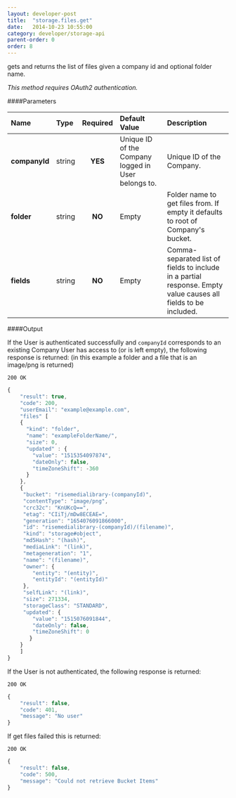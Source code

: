 ```yaml
---
layout: developer-post
title:  "storage.files.get"
date:   2014-10-23 10:55:00
category: developer/storage-api
parent-order: 0
order: 8
---
```


gets and returns the list of files given a company id and optional folder name.

*This method requires OAuth2 authentication.*

####Parameters

| Name    | Type   | Required | Default Value | Description |
|:--------|:-------|:--------:|:--------------|:------------|
| **companyId**  | string |  **YES**  | Unique ID of the Company logged in User belongs to. | Unique ID of the Company. |
| **folder**  | string |  **NO**  | Empty | Folder name to get files from. If empty it defaults to root of Company's bucket.  |
| **fields**  | string |  **NO**  | Empty | Comma-separated list of fields to include in a partial response. Empty value causes all fields to be included. |

####Output

If the User is authenticated successfully and `companyId` corresponds to an existing Company User has access to (or is left empty), the following response is returned:
(in this example a folder and a file that is an image/png is returned)

```200 OK```

```javascript
{
    "result": true,
    "code": 200,
    "userEmail": "example@example.com",
    "files" [
    {
      "kind": "folder",
      "name": "exampleFolderName/",
      "size": 0,
      "updated" : {
        "value": "1515354097874",
        "dateOnly": false,
        "timeZoneShift": -360
      }
    },
    {
     "bucket": "risemedialibrary-(companyId)",
     "contentType": "image/png",
     "crc32c": "KnUKcQ==",
     "etag": "CIiTj/mDw8ECEAE=",
     "generation": "1654076091866000",
     "id": "risemedialibrary-(companyId)/(filename)",
     "kind": "storage#object",
     "md5Hash": "(hash)",
     "mediaLink": "(link)",
     "metageneration": "1",
     "name": "(filename)",
     "owner": {
        "entity": "(entity)",
        "entityId": "(entityId)"
     },
     "selfLink": "(link)",
     "size": 271334,
     "storageClass": "STANDARD",
     "updated": {
        "value": "1515076091844",
        "dateOnly": false,
        "timeZoneShift": 0
       }
    }
    ]
}

```

If the User is not authenticated, the following response is returned:

```200 OK```

```javascript
{
    "result": false,
    "code": 401,
    "message": "No user"
}
```

If get files failed this is returned:

```200 OK```

```javascript
{
    "result": false,
    "code": 500,
    "message": "Could not retrieve Bucket Items"
}

```